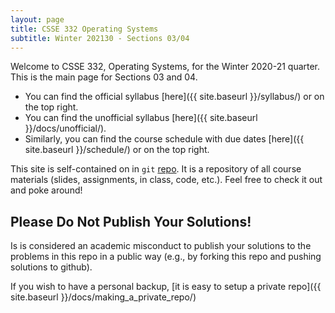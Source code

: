```yaml
---
layout: page 
title: CSSE 332 Operating Systems
subtitle: Winter 202130 - Sections 03/04
---
```


Welcome to CSSE 332, Operating Systems, for the Winter 2020-21 quarter. This is the main page for
Sections 03 and 04. 
* You can find the official syllabus [here]({{ site.baseurl }}/syllabus/) or on the top right.
* You can find the unofficial syllabus [here]({{ site.baseurl }}/docs/unofficial/).
* Similarly, you can find the course schedule with due dates [here]({{ site.baseurl }}/schedule/) or
on the top right. 

This site is self-contained on in `git` [repo](https://github.com/rhit-csse332/csse332-202130.git).
It is a repository of all course materials (slides, assignments, in class, code, etc.). Feel free to
check it out and poke around!

## Please Do Not Publish Your Solutions!
Is is considered an academic misconduct to publish your solutions to the problems
in this repo in a public way (e.g., by forking this repo and pushing solutions
to github). 

If you wish to have a personal backup, [it is easy to setup a private repo]({{ site.baseurl
}}/docs/making_a_private_repo/)
